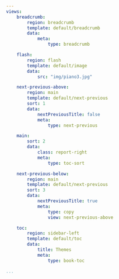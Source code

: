 ```yaml
---
views:
    breadcrumb:
        region: breadcrumb
        template: default/breadcrumb
        data:
            meta:
                type: breadcrumb

    flash:
        region: flash
        template: default/image
        data:
            src: "img/piano3.jpg"

    next-previous-above:
        region: main
        template: default/next-previous
        sort: 1
        data:
            nextPreviousTitle: false
            meta:
                type: next-previous

    main:
        sort: 2
        data:
            class: report-right
            meta:
                type: toc-sort

    next-previous-below:
        region: main
        template: default/next-previous
        sort: 3
        data:
            nextPreviousTitle: true
            meta:
                type: copy
                view: next-previous-above

    toc:
        region: sidebar-left
        template: default/toc
        data:
            title: Themes
            meta:
                type: book-toc

...
```

